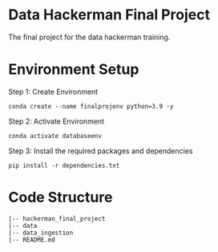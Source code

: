 # Data Hackerman Final Project

The final project for the data hackerman training.

# Environment Setup

Step 1: Create Environment
```
conda create --name finalprojenv python=3.9 -y
```
Step 2: Activate Environment
```
conda activate databaseenv
```
Step 3: Install the required packages and dependencies
```
pip install -r dependencies.txt
```
# Code Structure
```
|-- hackerman_final_project
|-- data
|-- data_ingestion
|-- README.md
```
